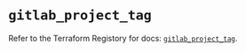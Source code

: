 # `gitlab_project_tag`

Refer to the Terraform Registory for docs: [`gitlab_project_tag`](https://registry.terraform.io/providers/gitlabhq/gitlab/15.10.0/docs/resources/project_tag).

